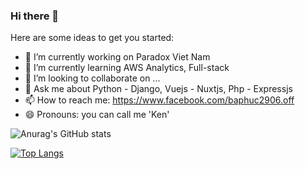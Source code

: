 ### Hi there 👋

Here are some ideas to get you started:

- 🔭 I’m currently working on Paradox Viet Nam
- 🌱 I’m currently learning AWS Analytics, Full-stack
- 👯 I’m looking to collaborate on ...
- 💬 Ask me about Python - Django, Vuejs - Nuxtjs, Php - Expressjs
- 📫 How to reach me: https://www.facebook.com/baphuc2906.off
- 😄 Pronouns: you can call me 'Ken'


![Anurag's GitHub stats](https://github-readme-stats.vercel.app/api?username=baphuc2906&show_icons=true&theme=radical)

[![Top Langs](https://github-readme-stats.vercel.app/api/top-langs/?username=baphuc2906&langs_count=8)](https://github.com/anuraghazra/github-readme-stats)


